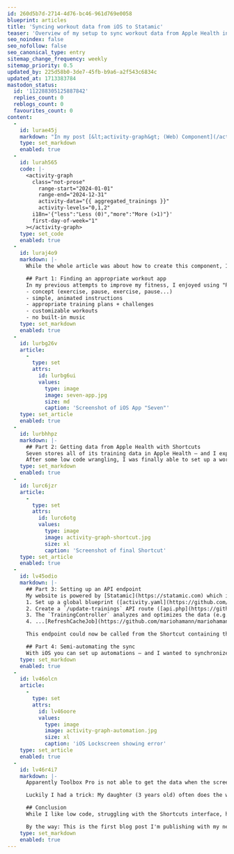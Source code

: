 ```yaml
---
id: 260d5b7d-2714-4d76-bc46-961d769e0058
blueprint: articles
title: 'Syncing workout data from iOS to Statamic'
teaser: 'Overview of my setup to sync workout data from Apple Health into my personal website using iOS Shortcuts and a custom Laravel API'
seo_noindex: false
seo_nofollow: false
seo_canonical_type: entry
sitemap_change_frequency: weekly
sitemap_priority: 0.5
updated_by: 225d58b0-3de7-45fb-b9a6-a2f543c6834c
updated_at: 1713383784
mastodon_status:
  id: '112288305125887842'
  replies_count: 0
  reblogs_count: 0
  favourites_count: 0
content:
  -
    id: lurae45j
    markdown: "In my post [&lt;activity-graph&gt; (Web) Component](/activity-graph-component) I described my New Year's resolution to do some kind of workout 5 times a week and my journey to visualize it with the following graph:"
    type: set_markdown
    enabled: true
  -
    id: lurah565
    code: |-
      <activity-graph
      	class="not-prose"
          range-start="2024-01-01"
          range-end="2024-12-31"
          activity-data="{{ aggregated_trainings }}"
          activity-levels="0,1,2"
      	i18n='{"less":"Less (0)","more":"More (>1)"}'
      	first-day-of-week="1"
      ></activity-graph>
    type: set_code
    enabled: true
  -
    id: luraj4o9
    markdown: |-
      While the whole article was about how to create this component, I didn't cover how to get the data into Statamic - but I will now.

      ## Part 1: Finding an appropriate workout app
      In my previous attempts to improve my fitness, I enjoyed using "Runtastic Results", which became "Adidas Training", which unfortunately was deprecated earlier this year. I tried Apple Fitness+, but their video format with music drove me crazy. After trying many other apps, I finally settled on [Seven by Perigee] (https://seven.app) for the following reasons
      - concept (exercise, pause, exercise, pause...)
      - simple, animated instructions
      - appropriate training plans + challenges
      - customizable workouts
      - no built-in music
    type: set_markdown
    enabled: true
  -
    id: lurbg26v
    article:
      -
        type: set
        attrs:
          id: lurbg6ui
          values:
            type: image
            image: seven-app.jpg
            size: md
            caption: 'Screenshot of iOS App "Seven"'
    type: set_article
    enabled: true
  -
    id: lurbhhpz
    markdown: |-
      ## Part 2: Getting data from Apple Health with Shortcuts
      Seven stores all of its training data in Apple Health – and I expected to be able to grab thata data with an iOS Shortcut using the  "Find Health Samples" action. Actually, there's a huge list of data you can get from the Health app, from "Abdominal Crimps" to "Dry Skin" to "Zinc". But apparently there's no way to get the training data I need... so I had to buy the app [Toolbox Pro](https://toolboxpro.app), which offers a bunch of new actions – including "Get workouts from Health". 🙈
      After some low code wrangling, I was finally able to set up a working filter, populate a dictionary and prepare my final step: POSTing the data to my website. (You can download the final [Shortcut from iCloud]( https://www.icloud.com/shortcuts/468eb7132d9546b28f9ddfc2f849e896).)
    type: set_markdown
    enabled: true
  -
    id: lurc6jzr
    article:
      -
        type: set
        attrs:
          id: lurc6otg
          values:
            type: image
            image: activity-graph-shortcut.jpg
            size: xl
            caption: 'Screenshot of final Shortcut'
    type: set_article
    enabled: true
  -
    id: lv45odio
    markdown: |-
      ## Part 3: Setting up an API endpoint
      My website is powered by [Statamic](https://statamic.com) which is based on Laravel. To get my data into it, I did the following:
      1. Set up a global blueprint ([activity.yaml](https://github.com/mariohamann/mariohamann/blob/master/resources/blueprints/globals/activity.yaml)) with a replicator containing a key/value pair, where the key is the date of my workout and the value is its ID.
      2. Create a `/update-trainings` API route ([api.php](https://github.com/mariohamann/mariohamann/blob/master/routes/api.php)) that calls the [TrainingController](https://github.com/mariohamann/mariohamann/blob/master/app/Http/Controllers/TrainingController.php).
      3. The `TrainingController` analyzes and optimizes the data (e.g. adjust late night trainings to count for the day before) and calls...
      4. ...[RefreshCacheJob](https://github.com/mariohamann/mariohamann/blob/master/app/Jobs/RefreshCacheJob.php), which I set up to refresh the static cache of provided pages in a background job, in this case to refresh the relevant blog articles which contain the component.

      This endpoint could now be called from the Shortcut containing the correct data (see screenshot above).

      ## Part 4: Semi-automating the sync
      With iOS you can set up automations – and I wanted to synchronize the data on a daily basis. Unfortunately, I was confronted with an unfortunate message:
    type: set_markdown
    enabled: true
  -
    id: lv46olcn
    article:
      -
        type: set
        attrs:
          id: lv46oore
          values:
            type: image
            image: activity-graph-automation.jpg
            size: xl
            caption: 'iOS Lockscreen showing error'
    type: set_article
    enabled: true
  -
    id: lv46r4i7
    markdown: |-
      Apparently Toolbox Pro is not able to get the data when the screen is locked.

      Luckily I had a trick: My daughter (3 years old) often does the workout with me in slight variations. She is always in charge of pressing the big button to start the workout - and now I have given her another important task: to press the big red button on the home screen at the end of the workout to start the shortcut. Since kids love any chance to press things on touch devices, I'm 100% sure my data will be synchronized often enough. 👨‍👧

      ## Conclusion
      While I like low code, struggling with the Shortcuts interface, having to buy an additional app to get my workout data AND not being able to fully automate the sync feels weird. In comparison, setting up the Laravel API for my website was really fun and I'm pretty sure more APIs will follow 😊.

      By the way: This is the first blog post I'm publishing with my new automated OpenGraph image setup, which I'll be writing about soon – follow me on Mastodon or via RSS to be informed when it's published.
    type: set_markdown
    enabled: true
---
```

